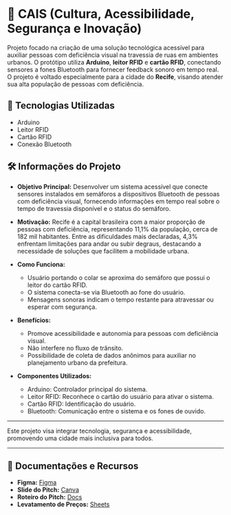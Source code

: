 # 📒 CAIS (Cultura, Acessibilidade, Segurança e Inovação)

Projeto focado na criação de uma solução tecnológica acessível para auxiliar pessoas com deficiência visual na travessia de ruas em ambientes urbanos. O protótipo utiliza **Arduino**, **leitor RFID** e **cartão RFID**, conectando sensores a fones Bluetooth para fornecer feedback sonoro em tempo real. O projeto é voltado especialmente para a cidade do **Recife**, visando atender sua alta população de pessoas com deficiência.

## 🚀 Tecnologias Utilizadas
- Arduino
- Leitor RFID
- Cartão RFID
- Conexão Bluetooth

## 🛠️ Informações do Projeto

- **Objetivo Principal:** Desenvolver um sistema acessível que conecte sensores instalados em semáforos a dispositivos Bluetooth de pessoas com deficiência visual, fornecendo informações em tempo real sobre o tempo de travessia disponível e o status do semáforo.

- **Motivação:** Recife é a capital brasileira com a maior proporção de pessoas com deficiência, representando 11,1% da população, cerca de 182 mil habitantes. Entre as dificuldades mais declaradas, 4,3% enfrentam limitações para andar ou subir degraus, destacando a necessidade de soluções que facilitem a mobilidade urbana.

- **Como Funciona:**
  - Usuário portando o colar se aproxima do semáforo que possui o leitor do cartão RFID.
  - O sistema conecta-se via Bluetooth ao fone do usuário.
  - Mensagens sonoras indicam o tempo restante para atravessar ou esperar com segurança.
  
- **Benefícios:**
  - Promove acessibilidade e autonomia para pessoas com deficiência visual.
  - Não interfere no fluxo de trânsito.
  - Possibilidade de coleta de dados anônimos para auxiliar no planejamento urbano da prefeitura.

- **Componentes Utilizados:**
  - Arduino: Controlador principal do sistema.
  - Leitor RFID: Reconhece o cartão do usuário para ativar o sistema.
  - Cartão RFID: Identificação do usuário.
  - Bluetooth: Comunicação entre o sistema e os fones de ouvido.

---

Este projeto visa integrar tecnologia, segurança e acessibilidade, promovendo uma cidade mais inclusiva para todos.

---

## 📂 Documentações e Recursos

- **Figma:** [Figma](https://www.figma.com/design/vg9OdbuPYAVCavWtlwtLDu/CAIS?node-id=0-1&t=IjLIDgmfwLAqx2bE-1)
- **Slide do Pitch:** [Canva](https://www.canva.com/design/DAGnAWbXc8E/r3Gs3kI1lnrGCjKevswTsA/edit?utm_content=DAGnAWbXc8E&utm_campaign=designshare&utm_medium=link2&utm_source=sharebutton)
- **Roteiro do Pitch:** [Docs](https://docs.google.com/document/d/1UwsSwSbW5KeNIlgzx-e4YPytqdl4EEkArsznC8cGMQI/edit?usp=sharing)
- **Levatamento de Preços:** [Sheets](https://docs.google.com/spreadsheets/d/1UwsSwSbW5KeNIlgzx-e4YPytqdl4EEkArsznC8cGMQI/edit?gid=0#gid=0)
